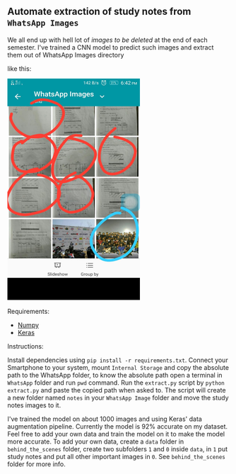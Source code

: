 ## Automate extraction of study notes from `WhatsApp Images`

We all end up with hell lot of _images to be deleted_ at the end of each semester. I've trained a CNN model to predict such images and extract them out of WhatsApp Images directory

like this: 

<img src="behind_the_scenes/image.jpeg" width="300px" height="500px" />


Requirements:

* [Numpy](http://www.numpy.org/)
* [Keras](https://keras.io)

Instructions:

Install dependencies using `pip install -r requirements.txt`. Connect your Smartphone to your system, mount `Internal Storage` and copy the absolute path to the WhatsApp folder, to know the absolute path open a terminal in `WhatsApp` folder and run `pwd` command. Run the `extract.py` script by `python extract.py` and paste the copied path when asked to. The script will create a new folder named `notes` in your `WhatsApp Image` folder and move the study notes images to it.

I've trained the model on about 1000 images and using Keras' data augmentation pipeline. Currently the model is 92% accurate on my dataset. Feel free to add your own data and train the model on it to make the model more accurate. To add your own data, create a `data` folder in `behind_the_scenes` folder, create two subfolders `1` and `0` inside `data`, in `1` put study notes and put all other important images in `0`. See `behind_the_scenes` folder for more info.


